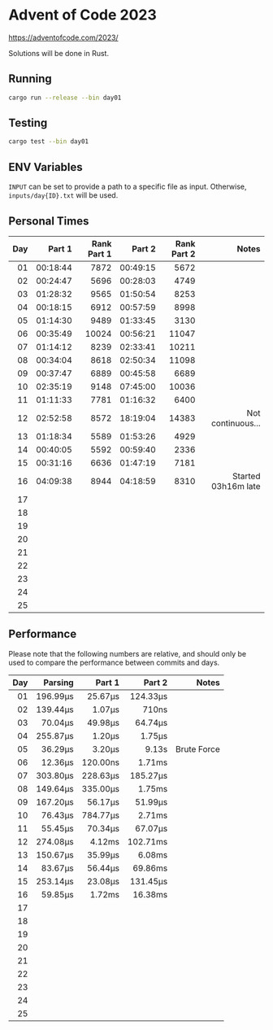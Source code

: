 # Advent of Code 2023

https://adventofcode.com/2023/

Solutions will be done in Rust.

## Running

```bash
cargo run --release --bin day01
```

## Testing

```bash
cargo test --bin day01
```

## ENV Variables

`INPUT` can be set to provide a path to a specific file as input. Otherwise, `inputs/day{ID}.txt` will be used.

## Personal Times

|  Day |   Part 1 | Rank Part 1 |   Part 2 | Rank Part 2 |               Notes |
| ---: | -------: | ----------: | -------: | ----------: | ------------------: |
|   01 | 00:18:44 |        7872 | 00:49:15 |        5672 |                     |
|   02 | 00:24:47 |        5696 | 00:28:03 |        4749 |                     |
|   03 | 01:28:32 |        9565 | 01:50:54 |        8253 |                     |
|   04 | 00:18:15 |        6912 | 00:57:59 |        8998 |                     |
|   05 | 01:14:30 |        9489 | 01:33:45 |        3130 |                     |
|   06 | 00:35:49 |       10024 | 00:56:21 |       11047 |                     |
|   07 | 01:14:12 |        8239 | 02:33:41 |       10211 |                     |
|   08 | 00:34:04 |        8618 | 02:50:34 |       11098 |                     |
|   09 | 00:37:47 |        6889 | 00:45:58 |        6689 |                     |
|   10 | 02:35:19 |        9148 | 07:45:00 |       10036 |                     |
|   11 | 01:11:33 |        7781 | 01:16:32 |        6400 |                     |
|   12 | 02:52:58 |        8572 | 18:19:04 |       14383 |   Not continuous... |
|   13 | 01:18:34 |        5589 | 01:53:26 |        4929 |                     |
|   14 | 00:40:05 |        5592 | 00:59:40 |        2336 |                     |
|   15 | 00:31:16 |        6636 | 01:47:19 |        7181 |                     |
|   16 | 04:09:38 |        8944 | 04:18:59 |        8310 | Started 03h16m late |
|   17 |          |             |          |             |                     |
|   18 |          |             |          |             |                     |
|   19 |          |             |          |             |                     |
|   20 |          |             |          |             |                     |
|   21 |          |             |          |             |                     |
|   22 |          |             |          |             |                     |
|   23 |          |             |          |             |                     |
|   24 |          |             |          |             |                     |
|   25 |          |             |          |             |                     |

## Performance

Please note that the following numbers are relative, and should only be used to compare the performance between commits and days.

|  Day |  Parsing |   Part 1 |   Part 2 |       Notes |
| ---: | -------: | -------: | -------: | ----------: |
|   01 | 196.99µs |  25.67µs | 124.33µs |             |
|   02 | 139.44µs |   1.07µs |    710ns |             |
|   03 |  70.04µs |  49.98µs |  64.74µs |             |
|   04 | 255.87µs |   1.20µs |   1.75µs |             |
|   05 |  36.29µs |   3.20µs |    9.13s | Brute Force |
|   06 |  12.36µs | 120.00ns |   1.71ms |             |
|   07 | 303.80µs | 228.63µs | 185.27µs |             |
|   08 | 149.64µs | 335.00µs |   1.75ms |             |
|   09 | 167.20µs |  56.17µs |  51.99µs |             |
|   10 |  76.43µs | 784.77µs |   2.71ms |             |
|   11 |  55.45µs |  70.34µs |  67.07µs |             |
|   12 | 274.08µs |   4.12ms | 102.71ms |             |
|   13 | 150.67µs |  35.99µs |   6.08ms |             |
|   14 |  83.67µs |  56.44µs |  69.86ms |             |
|   15 | 253.14µs |  23.08µs | 131.45µs |             |
|   16 |  59.85µs |   1.72ms |  16.38ms |             |
|   17 |          |          |          |             |
|   18 |          |          |          |             |
|   19 |          |          |          |             |
|   20 |          |          |          |             |
|   21 |          |          |          |             |
|   22 |          |          |          |             |
|   23 |          |          |          |             |
|   24 |          |          |          |             |
|   25 |          |          |          |             |
